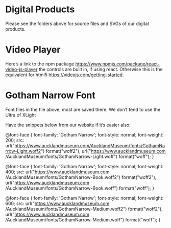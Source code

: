 # Digital Products
Please see the folders above for source files and SVGs of our digital products. 


# Video Player
Here’s a link to the npm package https://www.npmjs.com/package/react-video-js-player the controls are built in, if using react. Otherwise this is the equivalent for html5 https://videojs.com/getting-started.
 
# Gotham Narrow Font
Font files in the file above, most are saved there. We don’t tend to use the Ultra of XLight
 
Have the snippets below from our website if it’s easier also.
 
 
@font-face {
  font-family: 'Gotham Narrow';
  font-style: normal;
  font-weight: 200;
  src: url("https://www.aucklandmuseum.com/AucklandMuseum/fonts/GothamNarrow-Light.woff2") format("woff2"), url("https://www.aucklandmuseum.com /AucklandMuseum/fonts/GothamNarrow-Light.woff") format("woff"); }
 
@font-face {
  font-family: 'Gotham Narrow';
  font-style: normal;
  font-weight: 400;
  src: url("https://www.aucklandmuseum.com /AucklandMuseum/fonts/GothamNarrow-Book.woff2") format("woff2"), url("https://www.aucklandmuseum.com /AucklandMuseum/fonts/GothamNarrow-Book.woff") format("woff"); }
 
@font-face {
  font-family: 'Gotham Narrow';
  font-style: normal;
  font-weight: 600;
  src: url("https://www.aucklandmuseum.com /AucklandMuseum/fonts/GothamNarrow-Medium.woff2") format("woff2"), url("https://www.aucklandmuseum.com /AucklandMuseum/fonts/GothamNarrow-Medium.woff") format("woff"); }
 
 
 
 
